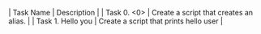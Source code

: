 | Task Name | Description |
| Task 0. <0> | Create a script that creates an alias. |
| Task 1. Hello you | Create a script that prints hello user |

